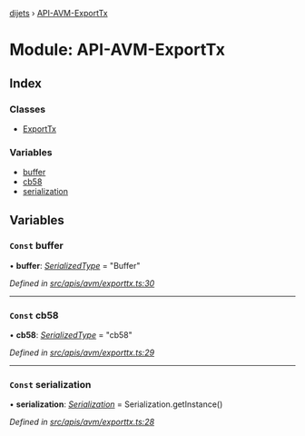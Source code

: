 [dijets](../README.md) › [API-AVM-ExportTx](api_avm_exporttx.md)

# Module: API-AVM-ExportTx

## Index

### Classes

* [ExportTx](../classes/api_avm_exporttx.exporttx.md)

### Variables

* [buffer](api_avm_exporttx.md#const-buffer)
* [cb58](api_avm_exporttx.md#const-cb58)
* [serialization](api_avm_exporttx.md#const-serialization)

## Variables

### `Const` buffer

• **buffer**: *[SerializedType](utils_serialization.md#serializedtype)* = "Buffer"

*Defined in [src/apis/avm/exporttx.ts:30](https://github.com/Dijets-Inc/dijetsjs/blob/ca67b81/src/apis/avm/exporttx.ts#L30)*

___

### `Const` cb58

• **cb58**: *[SerializedType](utils_serialization.md#serializedtype)* = "cb58"

*Defined in [src/apis/avm/exporttx.ts:29](https://github.com/Dijets-Inc/dijetsjs/blob/ca67b81/src/apis/avm/exporttx.ts#L29)*

___

### `Const` serialization

• **serialization**: *[Serialization](../classes/utils_serialization.serialization.md)* = Serialization.getInstance()

*Defined in [src/apis/avm/exporttx.ts:28](https://github.com/Dijets-Inc/dijetsjs/blob/ca67b81/src/apis/avm/exporttx.ts#L28)*
